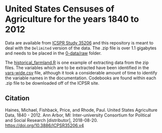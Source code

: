 # United States Censuses of Agriculture for the years 1840 to 2012

Data are available from [ICSPR Study 35206](https://www.icpsr.umich.edu/icpsrweb/ICPSR/studies/35206) and this repository is meant to deal with the `Delimited` version of the data. The .zip file is over 1.1 gigabytes and needs to be placed in the [0-data/raw](0-data/raw) folder.



The [historical_farmland.R](historical_farmland.R) is one example of extracting data from the zip files. The variables which are to be extracted have been identified in the [vars-wide.csv](vars-wide.csv) file, although it took a considerable amount of time to identify the variable names in the documentation. Codebooks are found within each .zip file to be downloaded off of the ICPSR site.

## Citation

Haines, Michael, Fishback, Price, and Rhode, Paul. United States Agriculture Data, 1840 - 2012. Ann Arbor, MI: Inter-university Consortium for Political and Social Research [distributor], 2018-08-20. https://doi.org/10.3886/ICPSR35206.v4
